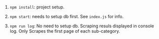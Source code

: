 

1. `npm install`: project setup.

2. `npm start`: needs to setup db first. See `index.js` for info.

3. `npm run log`: No need to setup db. Scraping resuls displayed in console log. Only Scrapes the first page of each sub-category.

